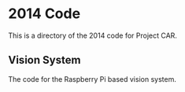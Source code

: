 2014 Code
=========
This is a directory of the 2014 code for Project CAR.

Vision System
------
The code for the Raspberry Pi based vision system.
